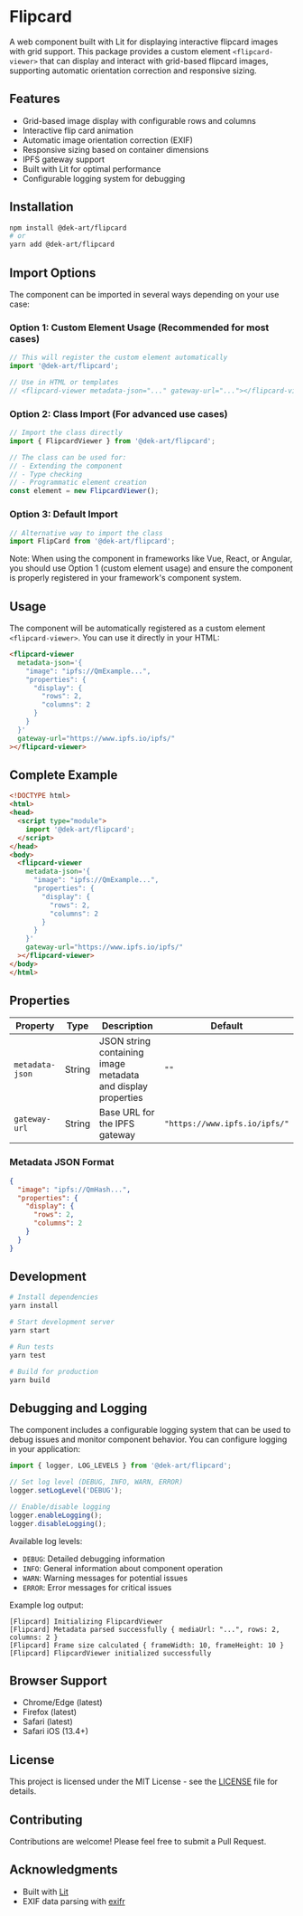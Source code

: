 # Flipcard

A web component built with Lit for displaying interactive flipcard images with grid support. This package provides a custom element `<flipcard-viewer>` that can display and interact with grid-based flipcard images, supporting automatic orientation correction and responsive sizing.

## Features

- Grid-based image display with configurable rows and columns
- Interactive flip card animation
- Automatic image orientation correction (EXIF)
- Responsive sizing based on container dimensions
- IPFS gateway support
- Built with Lit for optimal performance
- Configurable logging system for debugging

## Installation

```bash
npm install @dek-art/flipcard
# or
yarn add @dek-art/flipcard
```

## Import Options

The component can be imported in several ways depending on your use case:

### Option 1: Custom Element Usage (Recommended for most cases)
```javascript
// This will register the custom element automatically
import '@dek-art/flipcard';

// Use in HTML or templates
// <flipcard-viewer metadata-json="..." gateway-url="..."></flipcard-viewer>
```

### Option 2: Class Import (For advanced use cases)
```javascript
// Import the class directly
import { FlipcardViewer } from '@dek-art/flipcard';

// The class can be used for:
// - Extending the component
// - Type checking
// - Programmatic element creation
const element = new FlipcardViewer();
```

### Option 3: Default Import
```javascript
// Alternative way to import the class
import FlipCard from '@dek-art/flipcard';
```

Note: When using the component in frameworks like Vue, React, or Angular, you should use Option 1 (custom element usage) and ensure the component is properly registered in your framework's component system.

## Usage

The component will be automatically registered as a custom element `<flipcard-viewer>`. You can use it directly in your HTML:

```html
<flipcard-viewer
  metadata-json='{
    "image": "ipfs://QmExample...",
    "properties": {
      "display": {
        "rows": 2,
        "columns": 2
      }
    }
  }'
  gateway-url="https://www.ipfs.io/ipfs/"
></flipcard-viewer>
```

## Complete Example

```html
<!DOCTYPE html>
<html>
<head>
  <script type="module">
    import '@dek-art/flipcard';
  </script>
</head>
<body>
  <flipcard-viewer
    metadata-json='{
      "image": "ipfs://QmExample...",
      "properties": {
        "display": {
          "rows": 2,
          "columns": 2
        }
      }
    }'
    gateway-url="https://www.ipfs.io/ipfs/"
  ></flipcard-viewer>
</body>
</html>
```

## Properties

| Property | Type | Description | Default |
|----------|------|-------------|---------|
| `metadata-json` | String | JSON string containing image metadata and display properties | `""` |
| `gateway-url` | String | Base URL for the IPFS gateway | `"https://www.ipfs.io/ipfs/"` |

### Metadata JSON Format

```json
{
  "image": "ipfs://QmHash...",
  "properties": {
    "display": {
      "rows": 2,
      "columns": 2
    }
  }
}
```

## Development

```bash
# Install dependencies
yarn install

# Start development server
yarn start

# Run tests
yarn test

# Build for production
yarn build
```

## Debugging and Logging

The component includes a configurable logging system that can be used to debug issues and monitor component behavior. You can configure logging in your application:

```javascript
import { logger, LOG_LEVELS } from '@dek-art/flipcard';

// Set log level (DEBUG, INFO, WARN, ERROR)
logger.setLogLevel('DEBUG');

// Enable/disable logging
logger.enableLogging();
logger.disableLogging();
```

Available log levels:
- `DEBUG`: Detailed debugging information
- `INFO`: General information about component operation
- `WARN`: Warning messages for potential issues
- `ERROR`: Error messages for critical issues

Example log output:
```
[Flipcard] Initializing FlipcardViewer
[Flipcard] Metadata parsed successfully { mediaUrl: "...", rows: 2, columns: 2 }
[Flipcard] Frame size calculated { frameWidth: 10, frameHeight: 10 }
[Flipcard] FlipcardViewer initialized successfully
```

## Browser Support

- Chrome/Edge (latest)
- Firefox (latest)
- Safari (latest)
- Safari iOS (13.4+)

## License

This project is licensed under the MIT License - see the [LICENSE](LICENSE) file for details.

## Contributing

Contributions are welcome! Please feel free to submit a Pull Request.

## Acknowledgments

- Built with [Lit](https://lit.dev/)
- EXIF data parsing with [exifr](https://github.com/MikeKovarik/exifr)
